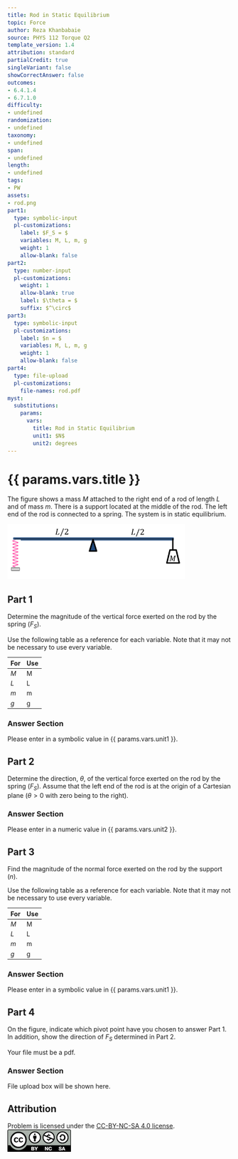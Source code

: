```yaml
---
title: Rod in Static Equilibrium
topic: Force
author: Reza Khanbabaie
source: PHYS 112 Torque Q2
template_version: 1.4
attribution: standard
partialCredit: true
singleVariant: false
showCorrectAnswer: false
outcomes:
- 6.4.1.4
- 6.7.1.0
difficulty:
- undefined
randomization:
- undefined
taxonomy:
- undefined
span:
- undefined
length:
- undefined
tags:
- PW
assets:
- rod.png
part1:
  type: symbolic-input
  pl-customizations:
    label: $F_S = $
    variables: M, L, m, g
    weight: 1
    allow-blank: false
part2:
  type: number-input
  pl-customizations:
    weight: 1
    allow-blank: true
    label: $\theta = $
    suffix: $^\circ$
part3:
  type: symbolic-input
  pl-customizations:
    label: $n = $
    variables: M, L, m, g
    weight: 1
    allow-blank: false
part4:
  type: file-upload
  pl-customizations:
    file-names: rod.pdf
myst:
  substitutions:
    params:
      vars:
        title: Rod in Static Equilibrium
        unit1: $N$
        unit2: degrees
---
```

# {{ params.vars.title }}
The figure shows a mass $M$ attached to the right end of a rod of length $L$ and of mass $m$. There is a support located at the middle of the rod. The left end of the rod is connected to a spring. The system is in static equilibrium.

<img src="rod.png" width=400>

## Part 1

Determine the magnitude of the vertical force exerted on the rod by the spring ($F_S$).

Use the following table as a reference for each variable. Note that it may not be necessary to use every variable.

| For  | Use   |
|----------|-------|
| $M$  | M  |
| $L$  | L  |
| $m$  | m  |
| $g$  | g  |

### Answer Section

Please enter in a symbolic value in {{ params.vars.unit1 }}.

## Part 2

Determine the direction, $\theta$, of the vertical force exerted on the rod by the spring ($F_S$). Assume that the left end of the rod is at the origin of a Cartesian plane ($\theta > 0$ with zero being to the right).

### Answer Section

Please enter in a numeric value in {{ params.vars.unit2 }}.

## Part 3

Find the magnitude of the normal force exerted on the rod by the support ($n$).

Use the following table as a reference for each variable. Note that it may not be necessary to use every variable.

| For  | Use   |
|----------|-------|
| $M$  | M  |
| $L$  | L  |
| $m$  | m  |
| $g$  | g  |

### Answer Section

Please enter in a symbolic value in {{ params.vars.unit1 }}.

## Part 4

On the figure, indicate which pivot point have you chosen to answer Part 1. In addition, show the direction of $F_S$ determined in Part 2.

Your file must be a pdf.

### Answer Section

File upload box will be shown here.

## Attribution

Problem is licensed under the [CC-BY-NC-SA 4.0 license](https://creativecommons.org/licenses/by-nc-sa/4.0/).<br> ![The Creative Commons 4.0 license requiring attribution-BY, non-commercial-NC, and share-alike-SA license.](https://raw.githubusercontent.com/firasm/bits/master/by-nc-sa.png)